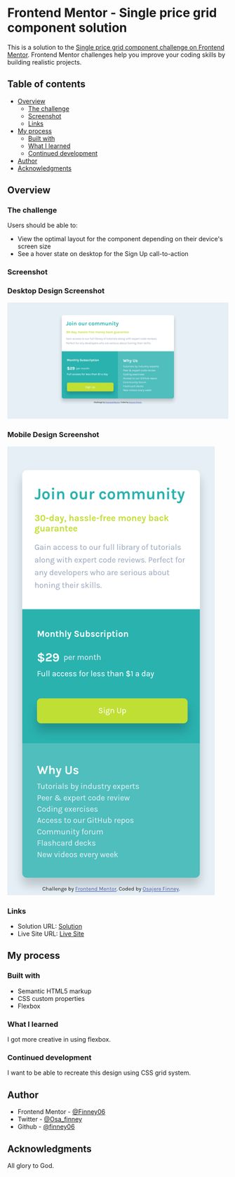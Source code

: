 # Frontend Mentor - Single price grid component solution

This is a solution to the [Single price grid component challenge on Frontend Mentor](https://www.frontendmentor.io/challenges/single-price-grid-component-5ce41129d0ff452fec5abbbc). Frontend Mentor challenges help you improve your coding skills by building realistic projects. 

## Table of contents

- [Overview](#overview)
  - [The challenge](#the-challenge)
  - [Screenshot](#screenshot)
  - [Links](#links)
- [My process](#my-process)
  - [Built with](#built-with)
  - [What I learned](#what-i-learned)
  - [Continued development](#continued-development)
- [Author](#author)
- [Acknowledgments](#acknowledgments)



## Overview

### The challenge

Users should be able to:

- View the optimal layout for the component depending on their device's screen size
- See a hover state on desktop for the Sign Up call-to-action

### Screenshot

### Desktop Design Screenshot
 ![](./design/Screenshot.png)

 ### Mobile Design Screenshot
![](./design/MobileScreenshot.png)

### Links
- Solution URL: [Solution](https://www.frontendmentor.io/solutions/single-price-grid-component-using-flexbox-qeYfDirEu1)
- Live Site URL: [Live Site](https://finney06.github.io/Single-Price-Grid-Component/)

## My process

### Built with

- Semantic HTML5 markup
- CSS custom properties
- Flexbox



### What I learned

I got more creative in using flexbox.


### Continued development

I want to be able to recreate this design using CSS grid system. 




## Author
- Frontend Mentor - [@Finney06](https://www.frontendmentor.io/profile/Finney06)
- Twitter - [@Osa_finney](https://www.twitter.com/@Osa_finney)
- Github - [@finney06](https://github.com/Finney06)

## Acknowledgments

All glory to God.
